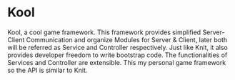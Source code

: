 # Kool
Kool, a cool game framework. This framework provides simplified Server-Client Communication and organize Modules for Server & Client, later both will be referred as Service and Controller respectively. Just like Knit, it also provides developer freedom to write bootstrap code. The functionalities of Services and Controller are extensible. This my personal game framework so the API is similar to Knit.

